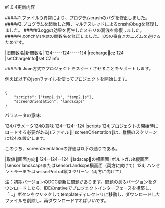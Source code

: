 #1.0.4更新内容

#####1.ファイルの異常により、プログラムcrashのバグを修正しました。
#####2.プログラムを起動した時、マルチスレッドによるcrashのbugを修復しました。
#####3.oggの効果を再生したメモリの漏洩を修復しました。
#####4.conchMarketの関数名を修正しました。iOSの審査メカニズムを避けるためです。

|旧関数名|新関数名|
124-----124-----124
|recharge𞓜cz 124;
|setChargeInfo𞓜set CZinfo

#####5.Json方式でプロジェクトをスタートさせることをサポートします。

例えば以下のjsonファイルを使ってプロジェクトを開始します。



```

{
    "scripts": ["temp1.js", "temp2.js"],
    "screenOrientation": "landscape"
}
```


パラメータの意味:

124パラメータ124の意味
124--124--124
|scripts 124;プロジェクトの開始時にロードする必要があるjsファイル𞓜
|screenOrientation𞓜は、縦横のスクリーンに124;を設定します。

このうち、screenOrientationの評価は以下の通りである。

|取値𞓜画面方向𞓜
124--124--124
𞓜ladscap𞓜の横画面
|ポルトガルit縦画面
|sensor landscapeまたはsensorLandscpe横画面（両方に向けて）124;
ハンセントラーまたはsensorPortrat縦スクリーン（両方に向けて）

注：初期バージョンのDCC更新に問題があります。問題のあるバージョンをダウンロードしたら、IDEのnativeでプロジェクトインターフェースを構築し、「...」ボタンをクリックしてtemplateディレクトリに移動し、ダウンロードしたファイルを削除し、再ダウンロードすればいいです。